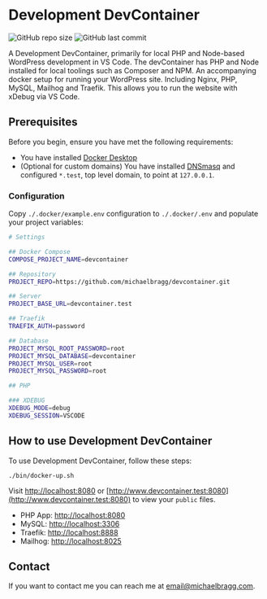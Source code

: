 # Development DevContainer

![GitHub repo size](https://img.shields.io/github/repo-size/michaelbragg/development-devcontainer)
![GitHub last commit](https://img.shields.io/github/last-commit/michaelbragg/development-devcontainer)


A Development DevContainer, primarily for local PHP and Node-based WordPress development in VS Code.
The devContainer has PHP and Node installed for local toolings such as Composer and NPM.
An accompanying docker setup for running your WordPress site. Including Nginx, PHP, MySQL, Mailhog and Traefik.
This allows you to run the website with xDebug via VS Code.


## Prerequisites

Before you begin, ensure you have met the following requirements:

* You have installed [Docker Desktop](https://www.docker.com/products/docker-desktop)
* (Optional for custom domains) You have installed [DNSmasq](https://thekelleys.org.uk/dnsmasq/doc.html) and configured `*.test`, top level domain, to point at `127.0.0.1`.

### Configuration

Copy `./.docker/example.env` configuration to `./.docker/.env` and populate your project variables:

```bash
# Settings

## Docker Compose
COMPOSE_PROJECT_NAME=devcontainer

## Repository
PROJECT_REPO=https://github.com/michaelbragg/devcontainer.git

## Server
PROJECT_BASE_URL=devcontainer.test

## Traefik
TRAEFIK_AUTH=password

## Database
PROJECT_MYSQL_ROOT_PASSWORD=root
PROJECT_MYSQL_DATABASE=devcontainer
PROJECT_MYSQL_USER=root
PROJECT_MYSQL_PASSWORD=root

## PHP

### XDEBUG
XDEBUG_MODE=debug
XDEBUG_SESSION=VSCODE

```

## How to use Development DevContainer

To use Development DevContainer, follow these steps:

```
./bin/docker-up.sh
```

Visit [http://localhost:8080](http://localhost:8080) or [http://www.devcontainer.test:8080](http://www.devcontainer.test:8080) to view your `public` files.

- PHP App: [http://localhost:8080](http://localhost:8080)
- MySQL: [http://localhost:3306](http://localhost:3306)
- Traefik: [http://localhost:8888](http://localhost:8888)
- Mailhog: [http://localhost:8025](http://localhost:8025)

## Contact

If you want to contact me you can reach me at <email@michaelbragg.com>.
